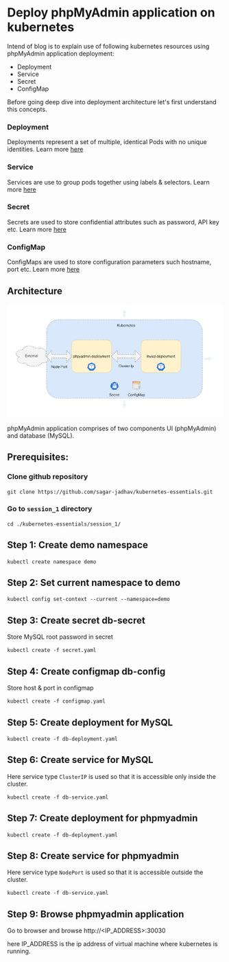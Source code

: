 # Deploy phpMyAdmin application on kubernetes

Intend of blog is to explain use of following kubernetes resources using phpMyAdmin application deployment:
- Deployment
- Service
- Secret
- ConfigMap

Before going deep dive into deployment architecture let's first understand this concepts.

### Deployment
Deployments represent a set of multiple, identical Pods with no unique identities. Learn more [here](https://kubernetes.io/docs/concepts/workloads/controllers/deployment/)

### Service
Services are use to group pods together using labels & selectors. Learn more [here](https://kubernetes.io/docs/concepts/services-networking/service/)

### Secret
Secrets are used to store confidential attributes such as password, API key etc. Learn more [here](https://kubernetes.io/docs/concepts/configuration/secret/)

### ConfigMap
ConfigMaps are used to store configuration parameters such hostname, port etc. Learn more [here](https://kubernetes.io/docs/tasks/configure-pod-container/configure-pod-configmap/)

## Architecture

![Architecture](./architecture.JPG)

phpMyAdmin application comprises of two components UI (phpMyAdmin) and database (MySQL). 

## Prerequisites:

### Clone github repository
```
git clone https://github.com/sagar-jadhav/kubernetes-essentials.git
```

### Go to `session_1` directory
```
cd ./kubernetes-essentials/session_1/
```

## Step 1: Create demo namespace

```
kubectl create namespace demo
```

## Step 2: Set current namespace to demo

```
kubectl config set-context --current --namespace=demo
```

## Step 3: Create secret db-secret
Store MySQL root password in secret

```
kubectl create -f secret.yaml
```

## Step 4: Create configmap db-config
Store host & port in configmap

```
kubectl create -f configmap.yaml
```

## Step 5: Create deployment for MySQL

```
kubectl create -f db-deployment.yaml
```

## Step 6: Create service for MySQL
Here service type `ClusterIP` is used so that it is accessible only inside the cluster. 

```
kubectl create -f db-service.yaml
```

## Step 7: Create deployment for phpmyadmin

```
kubectl create -f db-deployment.yaml
```

## Step 8: Create service for phpmyadmin
Here service type `NodePort` is used so that it is accessible outside the cluster. 

```
kubectl create -f db-service.yaml
```

## Step 9: Browse phpmyadmin application

Go to browser and browse http://<IP_ADDRESS>:30030

here IP_ADDRESS is the ip address of virtual machine where kubernetes is running.
 

